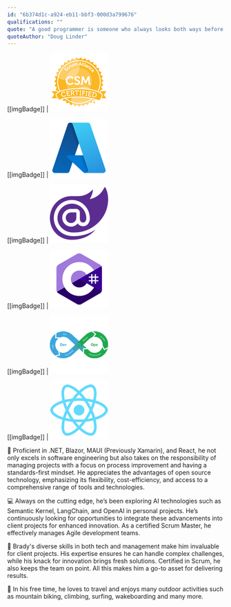 ```yaml
---
id: "6b374d1c-a924-eb11-bbf3-000d3a799676"
qualifications: ""
quote: "A good programmer is someone who always looks both ways before crossing a one-way street."
quoteAuthor: "Doug Linder"
---
```


[[imgBadge]]
| ![CSM_Badge](../badges/Certification-scrumalliance-master.png)

[[imgBadge]]
| ![Azure](../badges/Business-microsoft-azure.png)

[[imgBadge]]
| ![Blazor](../badges/Developer-blazor.png)

[[imgBadge]]
| ![C#](../badges/Developer-c-sharp.png)

[[imgBadge]]
| ![Dev Ops](../badges/Developer-devops.png)

[[imgBadge]]
| ![React](../badges/Developer-react.png)



📍 Proficient in .NET, Blazor, MAUI (Previously Xamarin), and React, he not only excels in software engineering but also takes on the responsibility of managing projects with a focus on process improvement and having a standards-first mindset. He appreciates the advantages of open source technology, emphasizing its flexibility, cost-efficiency, and access to a comprehensive range of tools and technologies.

💻 Always on the cutting edge, he’s been exploring AI technologies such as Semantic Kernel, LangChain, and OpenAI in personal projects. He’s continuously looking for opportunities to integrate these advancements into client projects for enhanced innovation. As a certified Scrum Master, he effectively manages Agile development teams.

🌟 Brady's diverse skills in both tech and management make him invaluable for client projects. His expertise ensures he can handle complex challenges, while his knack for innovation brings fresh solutions. Certified in Scrum, he also keeps the team on point. All this makes him a go-to asset for delivering results.

🌊 In his free time, he loves to travel and enjoys many outdoor activities such as mountain biking, climbing, surfing, wakeboarding and many more.
